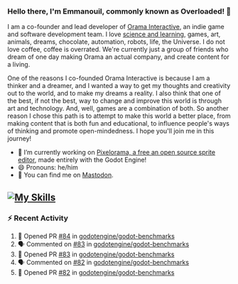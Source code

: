 ### Hello there, I'm Emmanouil, commonly known as Overloaded! 👋
I am a co-founder and lead developer of [Orama Interactive](https://www.oramainteractive.com/), an indie game and software development team. I love [science and learning](https://github.com/OverloadedOrama/KnowledgeBase), games, art, animals, dreams, chocolate, automation, robots, life, the Universe. I do not love coffee, coffee is overrated. We're currently just a group of friends who dream of one day making Orama an actual company, and create content for a living.

One of the reasons I co-founded Orama Interactive is because I am a thinker and a dreamer, and I wanted a way to get my thoughts and creativity out to the world, and to make my dreams a reality. I also think that one of the best, if not the best, way to change and improve this world is through art and technology. And, well, games are a combination of both. So another reason I chose this path is to attempt to make this world a better place, from making content that is both fun and educational, to influence people's ways of thinking and promote open-mindedness. I hope you'll join me in this journey!

- 🔭 I’m currently working on [Pixelorama, a free an open source sprite editor](https://github.com/Orama-Interactive/Pixelorama), made entirely with the Godot Engine!
- 😄 Pronouns: he/him
- 🐘 You can find me on <a rel="me" href="https://mastodon.social/@Overloaded">Mastodon</a>.

[![My Skills](https://skillicons.dev/icons?i=godot,py,cpp,cs,git,linux,html)](https://skillicons.dev)
---

### :zap: Recent Activity

<!--START_SECTION:activity-->
1. 💪 Opened PR [#84](https://github.com/godotengine/godot-benchmarks/pull/84) in [godotengine/godot-benchmarks](https://github.com/godotengine/godot-benchmarks)
2. 🗣 Commented on [#83](https://github.com/godotengine/godot-benchmarks/pull/83#issuecomment-2191576763) in [godotengine/godot-benchmarks](https://github.com/godotengine/godot-benchmarks)
3. 💪 Opened PR [#83](https://github.com/godotengine/godot-benchmarks/pull/83) in [godotengine/godot-benchmarks](https://github.com/godotengine/godot-benchmarks)
4. 🗣 Commented on [#82](https://github.com/godotengine/godot-benchmarks/pull/82#issuecomment-2188830527) in [godotengine/godot-benchmarks](https://github.com/godotengine/godot-benchmarks)
5. 💪 Opened PR [#82](https://github.com/godotengine/godot-benchmarks/pull/82) in [godotengine/godot-benchmarks](https://github.com/godotengine/godot-benchmarks)
<!--END_SECTION:activity-->

<!--
**OverloadedOrama/OverloadedOrama** is a ✨ _special_ ✨ repository because its `README.md` (this file) appears on your GitHub profile.

Here are some ideas to get you started:

- 👯 I’m looking to collaborate on ...
- 🤔 I’m looking for help with ...
- 💬 Ask me about ...
- 📫 How to reach me: ...
- ⚡ Fun fact: ...
-->

